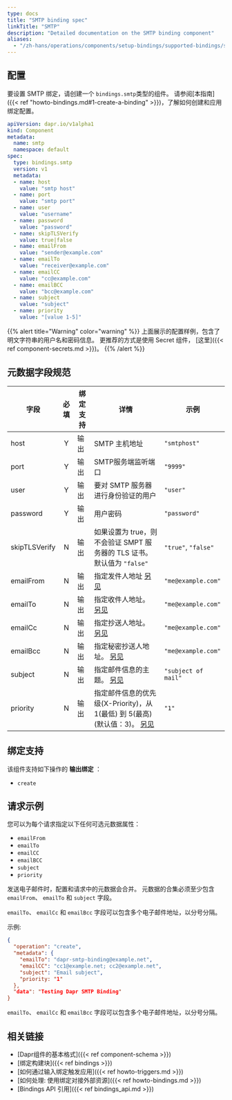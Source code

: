 ```yaml
---
type: docs
title: "SMTP binding spec"
linkTitle: "SMTP"
description: "Detailed documentation on the SMTP binding component"
aliases:
  - "/zh-hans/operations/components/setup-bindings/supported-bindings/smtp/"
---
```


## 配置

要设置 SMTP 绑定，请创建一个 `bindings.smtp`类型的组件。 请参阅[本指南]({{< ref "howto-bindings.md#1-create-a-binding" >}})，了解如何创建和应用绑定配置。


```yaml
apiVersion: dapr.io/v1alpha1
kind: Component
metadata:
  name: smtp
  namespace: default
spec:
  type: bindings.smtp
  version: v1
  metadata:
  - name: host
    value: "smtp host"
  - name: port
    value: "smtp port"
  - name: user
    value: "username"
  - name: password
    value: "password"
  - name: skipTLSVerify
    value: true|false
  - name: emailFrom
    value: "sender@example.com"
  - name: emailTo
    value: "receiver@example.com"
  - name: emailCC
    value: "cc@example.com"
  - name: emailBCC
    value: "bcc@example.com"
  - name: subject
    value: "subject"
  - name: priority
    value: "[value 1-5]"
```

{{% alert title="Warning" color="warning" %}}
上面展示的配置样例，包含了明文字符串的用户名和密码信息。 更推荐的方式是使用 Secret 组件， [这里]({{< ref component-secrets.md >}})。
{{% /alert %}}

## 元数据字段规范

| 字段            | 必填 | 绑定支持 | 详情                                                                    | 示例                  |
| ------------- |:--:| ---- | --------------------------------------------------------------------- | ------------------- |
| host          | Y  | 输出   | SMTP 主机地址                                                             | `"smtphost"`        |
| port          | Y  | 输出   | SMTP服务端监听端口                                                           | `"9999"`            |
| user          | Y  | 输出   | 要对 SMTP 服务器进行身份验证的用户                                                  | `"user"`            |
| password      | Y  | 输出   | 用户密码                                                                  | `"password"`        |
| skipTLSVerify | N  | 输出   | 如果设置为 true，则不会验证 SMPT 服务器的 TLS 证书。 默认值为 `"false"`                     | `"true"`, `"false"` |
| emailFrom     | N  | 输出   | 指定发件人地址 [另见](#example-request)                                        | `"me@example.com"`  |
| emailTo       | N  | 输出   | 指定收件人地址。 [另见](#example-request)                                       | `"me@example.com"`  |
| emailCc       | N  | 输出   | 指定抄送人地址。 [另见](#example-request)                                       | `"me@example.com"`  |
| emailBcc      | N  | 输出   | 指定秘密抄送人地址。 [另见](#example-request)                                     | `"me@example.com"`  |
| subject       | N  | 输出   | 指定邮件信息的主题。 [另见](#example-request)                                     | `"subject of mail"` |
| priority      | N  | 输出   | 指定邮件信息的优先级(X-Priority)，从 1(最低) 到 5(最高)(默认值：3)。 [另见](#example-request) | `"1"`               |

## 绑定支持

该组件支持如下操作的 **输出绑定** ：

- `create`

## 请求示例

您可以为每个请求指定以下任何可选元数据属性：

- `emailFrom`
- `emailTo`
- `emailCC`
- `emailBCC`
- `subject`
- `priority`

发送电子邮件时，配置和请求中的元数据会合并。 元数据的合集必须至少包含`emailFrom`、 `emailTo` 和 `subject` 字段。

`emailTo`、 `emailCc` 和 `emailBcc` 字段可以包含多个电子邮件地址，以分号分隔。

示例:
```json
{
  "operation": "create",
  "metadata": {
    "emailTo": "dapr-smtp-binding@example.net",
    "emailCC": "cc1@example.net; cc2@example.net",
    "subject": "Email subject",
    "priority: "1"
  },
  "data": "Testing Dapr SMTP Binding"
}
```

`emailTo`、 `emailCc` 和 `emailBcc` 字段可以包含多个电子邮件地址，以分号分隔。
## 相关链接

- [Dapr组件的基本格式]({{< ref component-schema >}})
- [绑定构建块]({{< ref bindings >}})
- [如何通过输入绑定触发应用]({{< ref howto-triggers.md >}})
- [如何处理: 使用绑定对接外部资源]({{< ref howto-bindings.md >}})
- [Bindings API 引用]({{< ref bindings_api.md >}})
